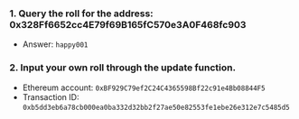 ### 1. Query the roll for the address: 0x328Ff6652cc4E79f69B165fC570e3A0F468fc903

- Answer: `happy001`

### 2. Input your own roll through the update function.

- Ethereum account: `0xBF929C79ef2C24C4365598Bf22c91e4Bb08844F5`
- Transaction ID: `0xb5dd3eb6a78cb000ea0ba332d32bb2f27ae50e82553fe1ebe26e312e7c5485d5`
